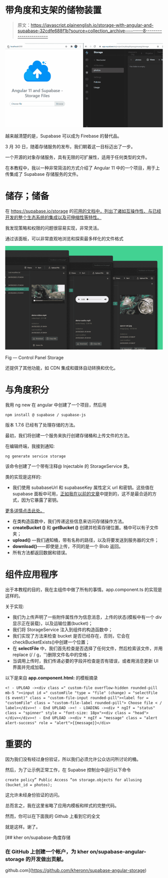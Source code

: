# 带角度和支架的储物装置

> 原文：<https://javascript.plainenglish.io/storage-with-angular-and-supabase-32cdfe688f1b?source=collection_archive---------8----------------------->

![](img/fd8bf8a3207c1e36f66f0281f880d8e6.png)

越来越清楚的是，Supabase 可以成为 Firebase 的替代品。

3 月 30 日，随着存储服务的发布，我们朝着这一目标迈出了一步。

一个开源的对象存储服务，具有无限的可扩展性，适用于任何类型的文件。

在本教程中，我以一种非常简洁的方式介绍了 Angular 11 中的一个项目，用于上传集成了 Supabase 存储服务的文件。

# 储存；储备

在 https://supabase.io/storage 的[可用的文档中，列出了诸如互操作性、与已经开发的整个生态系统的集成以及可伸缩性等特性。](https://supabase.io/storage)

我发现策略和权限的问题很容易实现，非常灵活。

通过该面板，可以非常直观地浏览和探索最多样化的文件格式

![](img/ac76fc84782a4bd7aca2d16be7a276c7.png)

Fig — Control Panel Storage

还提供了其他功能，如 CDN 集成和媒体自动转换和优化。

# 与角度积分

我用 ng new 在 angular 中创建了一个项目，然后用

```
npm install @ supabase / supabase-js
```

版本 1.7.6 已经有了处理存储的方法。

最初，我们将创建一个服务来执行创建存储桶和上传文件的方法。

在编辑终端，我接到通知:

```
ng generate service storage
```

该命令创建了一个带有注释@ Injectable 的 StorageService 类。

类的实现是这样的:

*   我们使用 subabaseUrl 和 supabaseKey 属性定义 url 和密钥。这些值在 supabase 面板中可用，[正如我在以前的文章](/a-crud-with-angular-and-supabase-c205e393c823)中提到的，这不是最合适的方式，因为它暴露了密钥。

[更多详情点击此处。](https://betterprogramming.pub/how-to-secure-angular-environment-variables-for-use-in-github-actions-39c07587d590)

*   在类构造函数中，我们传递这些信息来访问存储操作方法。
*   **createBucket ()** 和 **getBucket ()** 创建并检索存储位置。桶中可以有子文件夹；
*   **upload()** —我们通知桶，带有名称的路径，以及将要发送到服务器的文件；
*   **download()**——即使是上传，不同的是一个 Blob 返回。
*   所有方法都返回数据和错误。

# 组件应用程序

出于本教程的目的，我在主组件中做了所有的事情。app.component.ts 的实现是这样的。

关于实现:

*   我们为上传声明了一些附件属性作为信息消息，上传的状态(模板中有一个 div 显示正在装载)，以及运输位置(bucket)；
*   我们将 StorageService 注入到组件的构造函数中；
*   我们实现了方法来检查 bucket 是否已经存在，否则，它会在 checkBucketExists()中创建一个位置；
*   在 **selectFile** 中，我们首先检查是否选择了任何文件，然后检索该文件，并用 replace (/ / g，'')删除文件名中的空格；
*   当调用上传时，我们传递必要的字段并检查是否有错误，或者用消息更新 UI 界面并完成加载。

以下是来自 **app.component.html:** 的模板摘录

```
<! - UPLOAD -><div class =" custom-file overflow-hidden rounded-pill mb-5 "><input id =" customFile "type = "file" (change) = "selectFile ($ event)" class = "custom-file-input rounded-pill"><label for = "customFile" class = "custom-file-label rounded-pill"> Choose file < / label></div><! - End UPLOAD -><! - LOADING -><div * ngIf = "status" class = "spinner" style = "font-size: 18px"><div class = "head"> </div></div><! - End UPLOAD -><div * ngIf = "message" class = "alert alert-success" role = "alert">{{message}}</div>
```

# 重要的

因为我们没有经过身份验证，所以我们必须允许公众访问所讨论的桶。

然后，为了让示例正常工作，在 Supabse 控制台中运行以下命令

```
create policy” Public Access “on storage.objects for allusing (bucket_id = photos);
```

这允许未经身份验证的访问。

总而言之，我在这里省略了应用内模板和样式的完整代码。

然而，你可以在下面我的 Github 上看到它的全文

就是这样。谢了。

[](https://github.com/kheronn/supabase-angular-storage) [## kher on/supabase-角度存储

### 在 GitHub 上创建一个帐户，为 kher on/supabase-angular-storage 的开发做出贡献。

github.com](https://github.com/kheronn/supabase-angular-storage)